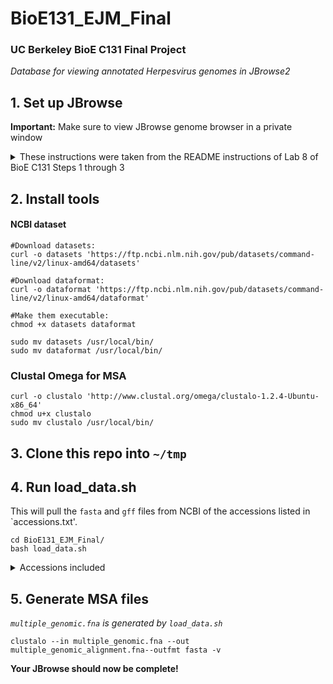 # BioE131_EJM_Final
### UC Berkeley BioE C131 Final Project
_Database for viewing annotated Herpesvirus genomes in JBrowse2_

## 1. Set up JBrowse
**Important:** Make sure to view JBrowse genome browser in a private window
<details>
    <summary> These instructions were taken from the README instructions of Lab 8 of BioE C131 Steps 1 through 3 </summary>

In terms of simplicity, the order is probably macOS (local unix) simpler than AWS (cloud instance unix) simpler than Windows (non-unix requiring a virtual machine), but in terms of just smoothness of installs (after setting up your instance) AWS should be the simplest, because you'll be running our steps on the exact same type of system where they were tested.

### 1.1. Mac OS setup

Open a terminal and run the line below to install homebrew, a macOS package manager. This will make it easy for you to install necessary packages like apache2 and samtools. You can skip this step if you already have brew installed.

```
'/bin/bash -c "$(curl -fsSL https://raw.githubusercontent.com/Homebrew/install/HEAD/install.sh)"'
```
If this doesn't work, visit https://docs.brew.sh/Installation for further installation options, including a .pkg installer that should be convenient and easy to use.

### 1.2. Windows setup

Enable and set up Windows Subsystem for Linux, using the default Ubuntu distribution. You can skip these steps if you already have WSL set up with a Debian or Ubuntu distribution.

For newer versions of Windows, this command should handle it for you. Further details can be found at https://learn.microsoft.com/en-us/windows/wsl/install. You should restart your computer after the install is done.
```
# this command installs the default linux distribution for your Windows OS, which should be an acceptable Ubuntu version
wsl --install
```
You can check that `wsl` was installed properly by running `wsl -l -v`. If you are running an older Windows 10 version, you may instead need to follow the instructions here: https://learn.microsoft.com/en-us/windows/wsl/install-manual. (In this case, you have to select your Ubuntu version. We recommend Ubuntu 22.04.)

Next, set up your Linux username and password. You can launch WSL the first time from the start menu by searching Ubuntu or you can use windows key+r, type wsl and press enter. Once launched, follow the prompts (see https://learn.microsoft.com/en-us/windows/wsl/setup/environment#set-up-your-linux-username-and-password). Make sure to record the password you choose, although when you launch WSL in future it should automatically sign you in.

For all subsequent steps, run from within the WSL virtual machine. You should be able to start wsl after initial setup by typing wsl in the command line shell or by using the start menu. This way, you should be able to seamlessly run Unix applications and use the Linux instructions in subsequent steps. You will need to install homebrew in step 1.4. in order to get samtools and htslib (which includes tabix) in step 2.3.

### 1.3. AWS Setup

Follow the separate AWS setup guide, then return here to set up linuxbrew below.

### 1.4. Linuxbrew for WSL or AWS

Make sure you are using a Debian or Ubuntu distribution. Then go ahead and install linuxbrew, using the instructions below:

* Switch to root with: `sudo su -`

* Then run: `passwd ubuntu` 

* It is going to prompt: `Enter new UNIX password:`

Set your password to something you can remember for later, or write down. A common password choice is simply `ubuntu` - not very secure at all, but AWS accounts themselves can be made fairly secure.

Exit root by typing `exit`. Note: it is important to exit root, because you do not want to accidentally run future commands with administrator privileges when that might be undesirable. The subsequent command in this case will fail if run from root.

Install brew using the bash script from https://brew.sh/. You will be prompted to set the password you made earlier.
```
/bin/bash -c "$(curl -fsSL https://raw.githubusercontent.com/Homebrew/install/HEAD/install.sh)"
```
After this is complete, add brew to your execution path:
```
echo >> /home/ubuntu/.bashrc
echo 'eval "$(/home/linuxbrew/.linuxbrew/bin/brew shellenv)"' >> /home/ubuntu/.bashrc
eval "$(/home/linuxbrew/.linuxbrew/bin/brew shellenv)"
```
## 2. Install necessary tools

### 2.1. Node.js

Node.js is a cross-platform JavaScript runtime environment that will make is easy to run JBrowse2 command-line tools.

First, check whether Node.js is already installed by running the following. If node v20 is already installed, you can skip to the next step.
```
node -v
```
If Node.js is not installed, install it.

#### macOS

On macOS, you can use brew. You may need to restart the terminal (close and open a new one) to get node -v to run.
```
# NOTE:
# Homebrew is not a Node.js package manager.
# Please ensure it is already installed on your system.
# Follow official instructions at https://brew.sh/
# Homebrew only supports installing major Node.js versions and might not support the latest Node.js version from the 20 release line.
# download and install Node.js
brew install node@20
# verifies the right Node.js version is in the environment
node -v # should print `v20.18.0`
# verifies the right npm version is in the environment
npm -v # should print `10.8.2`
``` 
#### Linux

For Linux, you can use the code below. See https://nodejs.org/en/download/package-manager for more detail.

On AWS and some other Linux setups, you may need to run `sudo apt install unzip` first.

Note: sudo, also known as "super user do", runs commands with root/admin privileges. This can cause harm to your machine if you run the wrong command! It is also, however, a critical tool when doing things like installs - if you try something and are denied due to permissions, sudo is often the solution.
```
# installs fnm (Fast Node Manager)
curl -fsSL https://fnm.vercel.app/install | bash
# activate fnm
source ~/.bashrc
# download and install Node.js
fnm use --install-if-missing 20
# verifies the right Node.js version is in the environment
node -v # should print `v20.18.0`
# verifies the right npm version is in the environment
npm -v # should print `10.8.2`
``` 
### 2.2. @jbrowse/cli

Run the following commands in your shell. This uses the Node.js package manager to download the latest stable version of the jbrowse command line tool, then prints out its version. This should work for both macOS and Linux.
```
sudo npm install -g @jbrowse/cli
jbrowse --version
```
You can also try installing using just npm install -g @jbrowse/cli if the sudo version doesn't run.

### 2.3. System dependencies

Install wget (if not already installed), apache2, samtools, and tabix.

wget is a tool for retrieving files over widely-used Internet protocols like HTTP and FTP.

apache2 allows you to run a web server on your machine.

samtools and tabix, as we have learned earlier in the course, are tools for processing and indexing genome and genome annotation files.

#### macOS
```
# note that apache2 gets installed as httpd for macOS, which is the service you will launch later
brew install wget httpd samtools htslib
```

#### Linux
```
sudo apt install wget apache2
brew install samtools htslib
```
## 3. Apache server setup

### 3.1. Start the apache2 server

Starting up the web server will provide a localhost page to show that apache2 is installed and working correctly. When discussing computer networking, localhost is a hostname that refers to the current computer used to access the network. Note that in WSL2, the linux subsystem may have a different IP address from your Windows OS, and so you will want to use that IP address to be able to find it and load the web page. AWS, on the other hand, will have a public IP address that you need to identify in the aws_instructions.

#### macOS

```
sudo brew services start httpd
```
#### Linux
```
sudo service apache2 start
```
### 3.2. Getting the host

If you are running locally on your mac, the hostname is just localhost. However, for WSL and AWS, you will need to do a bit of work to find the right ip address. For local hosting, the url will be `http://localhost:8080/` or `http://XX.XXX.XXX.XX:8080/`, where Xs are replaced with the appropriate IP address from the WSL steps below.

#### WSL
```
# from within WSL, run the linux server launch command to launch the service, then print out you WSL IP address so you can access the server from your Windows browser
# if the ip command isn't recognized, install iproute and then try again
# sudo apt install iproute2
ip addr show eth0 | grep "inet\b" | awk '{print $2}' | cut -d/ -f1
```
This should give you an ip address you can use to access the web server.

#### AWS

In your instance summary page, there should be an "auto-assigned IP address." Your web server can be accessed at `http://ipaddress`. You don't need to provide a port.

### 3.3. Access the web server

Open a browser and type the appropriate url into the address bar. You should then get to a page that says "It works!" (for AWS there may be some additional info). If you have trouble accessing the server, you can try checking your firewall settings and disabling any VPNs or proxies to make sure traffic to localhost is allowed.

### 3.4. Verify apache2 server folder

Apache2 web servers serve files from within a root directory. This is configurable in the httpd.conf configuration file, but you shouldn't have to change it (in fact, changing the conf file is not recommended unless you know what you are doing).

For a normal linux installation, the folder should be `/var/www` or `/var/www/html`, whereas when you install on macOS using brew it will likely be in `/opt/homebrew/var/www` (for M1) or `/usr/local/var/www`(for Intel). You can run brew --prefix to get the brew install location, and then from there it is in the `var/www` folder.

Verify that one of these folders exists (it should currently be empty, except possibly for an index file, but we will now populate it with JBrowse 2). If you have e.g. a www folder with no www/html folder, and your web server is showing the "It works!" message, you can assume that the www one is the root directory.

Take note of what the folder is, and use the command below to store it as a command-line variable. We can reference this variable in the rest of our code, to save on typing. You will need to re-run the `export` if you restart your terminal session!
```
# be sure to replace the path with your actual true path!
export APACHE_ROOT='/path/to/rootdir'
```
If you are really struggling to find the APACHE_ROOT folder, you could try searching for it.
```
sudo find / -name "www" 2>/dev/null
```
### 3.5. Download JBrowse 2

First create a temporary working directory as a staging area. You can use any folder you want, but moving forward we are assuming you created ~/tmp in your home folder.
```
mkdir ∼/tmp
cd ∼/tmp
```
Next, download and copy over JBrowse 2 into the apache2 root dir, setting the owner to the current user with `chown` and printing out the version number. This version doesn't have to match the command-line jbrowse version, but it should be a version that makes sense.
```
jbrowse create output_folder
sudo mv output_folder $APACHE_ROOT/jbrowse2
sudo chown -R $(whoami) $APACHE_ROOT/jbrowse2
```
### 3.6. Test your jbrowse install

In your browser, now type in `http://yourhost/jbrowse2/`, where yourhost is either localhost or the IP address from earlier. Now you should see the words "It worked!" with a green box underneath saying "JBrowse 2 is installed." with some additional details.
</details>

## 2. Install tools
#### NCBI dataset 
```
#Download datasets:
curl -o datasets 'https://ftp.ncbi.nlm.nih.gov/pub/datasets/command-line/v2/linux-amd64/datasets'

#Download dataformat:
curl -o dataformat 'https://ftp.ncbi.nlm.nih.gov/pub/datasets/command-line/v2/linux-amd64/dataformat'

#Make them executable: 
chmod +x datasets dataformat

sudo mv datasets /usr/local/bin/
sudo mv dataformat /usr/local/bin/
```
### Clustal Omega for MSA
```
curl -o clustalo 'http://www.clustal.org/omega/clustalo-1.2.4-Ubuntu-x86_64'
chmod u+x clustalo
sudo mv clustalo /usr/local/bin/
```
## 3. Clone this repo into `~/tmp`

## 4. Run load_data.sh
This will pull the `fasta` and `gff` files from NCBI of the accessions listed in `accessions.txt'.
```
cd BioE131_EJM_Final/
bash load_data.sh
```
<details>
    <summary> Accessions included </summary>

|Family     | Strain      |Link       |Accession Number|
|------------|------------|-----------|------------|
| Simplexvirus | Herpes simplex virus type 1 (HSV-1)| https://www.ncbi.nlm.nih.gov/datasets/genome/GCF_000859985.2/| GCF_000859985.2 | 
| Simplexvirus | Herpes simplex virus type 1 (HSV-2)| https://www.ncbi.nlm.nih.gov/datasets/genome/GCA_027936265.1/ | GCA_027936265.1| 
| Varicellovirus| Varicella-zoster virus (VZV)| https://www.ncbi.nlm.nih.gov/datasets/genome/GCF_000858285.1/| GCF_000858285.1 | 
| Varicellovirus | Simian varicella virus (SVV) | https://www.ncbi.nlm.nih.gov/datasets/genome/GCF_000848845.1/ | GCF_000848845.1| 
| Mardivirus | Turkey herpesvirus (HVT) | https://www.ncbi.nlm.nih.gov/datasets/genome/GCF_000839725.1/| GCF_000839725.1 | 
| Iltovirus | Psittacid herpesvirus 1 (PsHV-1) | https://www.ncbi.nlm.nih.gov/datasets/genome/GCF_000840765.1/ | GCF_000840765.1 | 
| Cytomegalovirus | Human cytomegalovirus (HCMV) | https://www.ncbi.nlm.nih.gov/datasets/genome/GCF_000845245.1/ |  GCF_000845245.1 | 
| Muromegalovirus | Murine cytomegalovirus (MCMV) | https://www.ncbi.nlm.nih.gov/datasets/genome/GCF_008792765.1/ | GCF_008792765.1 | 
| Roseolovirus | Human herpesvirus 7 (HHV-7) | https://www.ncbi.nlm.nih.gov/datasets/genome/GCF_000848125.1/ | GCF_000848125.1 | 
| Lymphocryptovirus | Epstein-Barr virus (EBV) | https://www.ncbi.nlm.nih.gov/datasets/genome/GCF_002402265.1/ | GCF_002402265.1 | 
| Rhadinovirus | Human herpesvirus 8 (HHV-8) | https://www.ncbi.nlm.nih.gov/datasets/genome/GCF_000838265.1/ | GCF_000838265.1 | 
| Ictalurivirus | Channel catfish virus (CCV) | https://www.ncbi.nlm.nih.gov/datasets/genome/GCF_000839325.1/ | GCF_000839325.1 | 
| Undefined genus | Ostreid herpesvirus 1 (OHV) | https://www.ncbi.nlm.nih.gov/datasets/genome/GCF_000846065.1/ | GCF_000846065.1 | 
</details>

## 5. Generate MSA files
_`multiple_genomic.fna` is generated by `load_data.sh`_
```
clustalo --in multiple_genomic.fna --out multiple_genomic_alignment.fna--outfmt fasta -v
```

**Your JBrowse should now be complete!** 